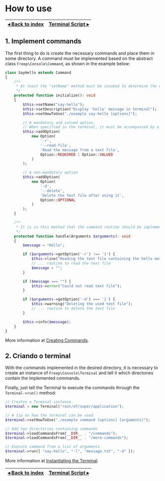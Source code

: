 # How to use

[◂ Back to index](index.md) | [Terminal Script ▸](02-terminal-script.md)
-- | --

## 1. Implement commands

The first thing to do is create the necessary commands and place them in some directory. A command must be implemented based on the abstract class `Freep\Console\Command`, as shown in the example below:

```php
class SayHello extends Command
{
    /**
     * At least the "setName" method must be invoked to determine the word
     */
    protected function initialize(): void
    {
        $this->setName("say-hello");
        $this->setDescription("Display 'hello' message in terminal");
        $this->setHowToUse("./example say-hello [options]");

        // A mandatory and valued option.
        // When specified in the terminal, it must be accompanied by a value
        $this->addOption(
            new Option(
                '-r',
                '--read-file',
                'Read the message from a text file',
                Option::REQUIRED | Option::VALUED
            )
        );

        // A non-mandatory option
        $this->addOption(
            new Option(
                '-d',
                '--delete',
                'Delete the text file after using it',
                Option::OPTIONAL
            )
        );
    }

    /**
     * It is in this method that the command routine should be implemented.
     */ 
    protected function handle(Arguments $arguments): void
    {
        $message = "Hello";

        if ($arguments->getOption('-r') !== '1') {
            $this->line("Reading the text file containing the hello message");
            // ... routine to read the text file
            $message = "";
        }

        if ($message === "") {
            $this->error("Could not read text file");
        }

        if ($arguments->getOption('-d') === '1') {
            $this->warning("Deleting the used text file");
            // ... routine to delete the text file
        }

        $this->info($message);
    }
}
```

More information at [Creating Commands](04-creating-commands.md).

## 2. Criando o terminal

With the commands implemented in the desired directory, it is necessary to create an instance of `Freep\Console\Terminal` and tell it which directories contain the implemented commands.

Finally, just tell the Terminal to execute the commands through the `Terminal->run()` method:

```php
// Creates a Terminal instance.
$terminal = new Terminal("root/of/super/application");

// A tip on how the terminal can be used
$terminal->setHowToUse("./example command [options] [arguments]");

// Add two directories containing commands
$terminal->loadCommandsFrom(__DIR__ . "/commands");
$terminal->loadCommandsFrom(__DIR__ . "/more-commands");

// Execute command from a list of arguments
$terminal->run([ "say-hello", "-l", "message.txt", "-d" ]);

```

More information at [Instantiating the Terminal](03-instantiating-the-terminal.md).

[◂ Back to index](index.md) | [Terminal Script ▸](02-terminal-script.md)
-- | --
